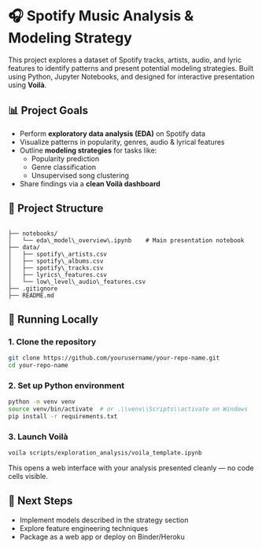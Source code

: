 # 🎧 Spotify Music Analysis & Modeling Strategy

This project explores a dataset of Spotify tracks, artists, audio, and lyric features to identify patterns and present potential modeling strategies. Built using Python, Jupyter Notebooks, and designed for interactive presentation using **Voilà**.

## 📊 Project Goals

- Perform **exploratory data analysis (EDA)** on Spotify data
- Visualize patterns in popularity, genres, audio & lyrical features
- Outline **modeling strategies** for tasks like:
  - Popularity prediction
  - Genre classification
  - Unsupervised song clustering
- Share findings via a **clean Voilà dashboard**

## 📁 Project Structure

```

├── notebooks/
│   └── eda\_model\_overview\.ipynb    # Main presentation notebook
├── data/
│   ├── spotify\_artists.csv
│   ├── spotify\_albums.csv
│   ├── spotify\_tracks.csv
│   ├── lyrics\_features.csv
│   └── low\_level\_audio\_features.csv
├── .gitignore
├── README.md

```

## 🚀 Running Locally

### 1. Clone the repository

```bash
git clone https://github.com/yourusername/your-repo-name.git
cd your-repo-name
````

### 2. Set up Python environment

```bash
python -m venv venv
source venv/bin/activate  # or .\\venv\\Scripts\\activate on Windows
pip install -r requirements.txt
```

### 3. Launch Voilà

```bash
voila scripts/exploration_analysis/voila_template.ipynb
```

This opens a web interface with your analysis presented cleanly — no code cells visible.

## 🧠 Next Steps

* Implement models described in the strategy section
* Explore feature engineering techniques
* Package as a web app or deploy on Binder/Heroku



